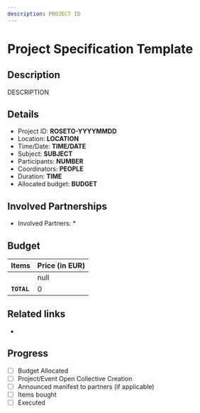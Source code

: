 ```yaml
---
description: PROJECT ID
---
```


# Project Specification Template

## Description

DESCRIPTION

## Details

* Project ID: **ROSETO-YYYYMMDD**
* Location: **LOCATION**
* Time/Date: **TIME/DATE**
* Subject: **SUBJECT**
* Participants: **NUMBER**
* Coordinators: **PEOPLE**
* Duration: **TIME**
* Allocated budget: **BUDGET**

## Involved Partnerships

* Involved Partners:
  *

## Budget

<table><thead><tr><th>Items</th><th data-type="number">Price (in EUR)</th></tr></thead><tbody><tr><td></td><td>null</td></tr><tr><td><strong><code>TOTAL</code></strong></td><td>0</td></tr></tbody></table>

## Related links

*

## Progress

* [ ] Budget Allocated
* [ ] Project/Event Open Collective Creation
* [ ] Announced manifest to partners (if applicable)
* [ ] Items bought
* [ ] Executed
